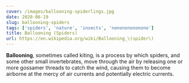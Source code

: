 ```yaml
---
cover: /images/ballooning-spiderlings.jpg
date: 2020-06-19
slug: ballooning-spiders
tags: ['spiders', 'nature', 'insects', 'nonononononono']
title: Ballooning (Spiders)
url: https://en.wikipedia.org/wiki/Ballooning_\(spider\)
---
```


**Ballooning**, sometimes called kiting, is a process by which spiders, and some other small invertebrates, move through the air by releasing one or more gossamer threads to catch the wind, causing them to become airborne at the mercy of air currents and potentially electric currents.
